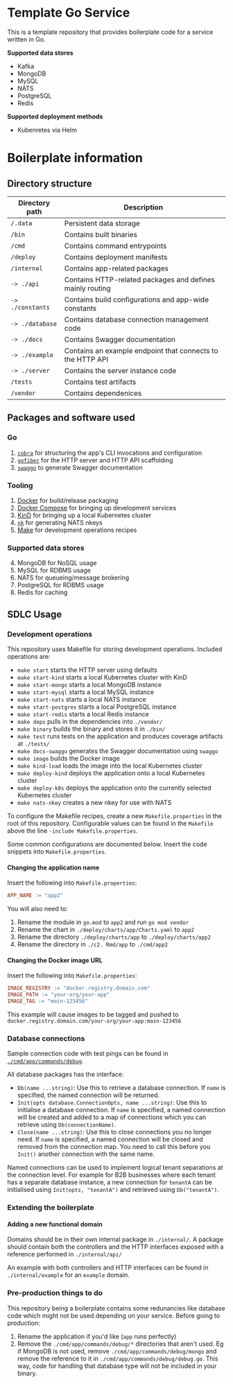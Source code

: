 # Template Go Service

This is a template repository that provides boilerplate code for a service written in Go.

**Supported data stores**
- Kafka
- MongoDB
- MySQL
- NATS
- PostgreSQL
- Redis

**Supported deployment methods**
- Kubenretes via Helm

# Boilerplate information

## Directory structure

| Directory path | Description |
| --- | --- |
| `/.data` | Persistent data storage |
| `/bin` | Contains built binaries |
| `/cmd` | Contains command entrypoints |
| `/deploy` | Contains deployment manifests |
| `/internal` | Contains app-related packages |
| `-> ./api` | Contains HTTP-related packages and defines mainly routing |
| `-> ./constants` | Contains build configurations and app-wide constants |
| `-> ./database` | Contains database connection management code |
| `-> ./docs` | Contains Swagger documentation |
| `-> ./example` | Contains an example endpoint that connects to the HTTP API |
| `-> ./server` | Contains the server instance code |
| `/tests` | Contains test artifacts |
| `/vendor` | Contains dependenices |

## Packages and software used

### Go

1. [`cobra`](https://github.com/spf13/cobra) for structuring the app's CLI invocations and configuration
1. [`gofiber`](https://github.com/gofiber/fiber) for the HTTP server and HTTP API scaffolding
2. [`swaggo`](https://github.com/swaggo/swag) to generate Swagger documentation

### Tooling

1. [Docker](https://www.docker.com/) for build/release packaging
2. [Docker Compose](https://docs.docker.com/compose/) for bringing up development services
3. [KinD](https://github.com/kubernetes-sigs/kind/) for bringing up a local Kubernetes cluster
4. [`nk`](https://github.com/nats-io/nkeys) for generating NATS nkeys
5. [Make](https://www.gnu.org/software/make/) for development operations recipes

### Supported data stores

4. MongoDB for NoSQL usage
2. MySQL for RDBMS usage
5. NATS for queueing/message brokering
3. PostgreSQL for RDBMS usage
6. Redis for caching

## SDLC Usage

### Development operations

This repository uses Makefile for storing development operations. Included operations are:

- `make start` starts the HTTP server using defaults
- `make start-kind` starts a local Kubernetes cluster with KinD
- `make start-mongo` starts a local MongoDB instance
- `make start-mysql` starts a local MySQL instance
- `make start-nats` starts a local NATS instance
- `make start-postgres` starts a local PostgreSQL instance
- `make start-redis` starts a local Redis instance
- `make deps` pulls in the dependencies into `./vendor/`
- `make binary` builds the binary and stores it in `./bin/`
- `make test` runs tests on the application and produces coverage artifacts at `./tests/`
- `make docs-swaggo` generates the Swagger documentation using `swaggo`
- `make image` builds the Docker image
- `make kind-load` loads the image into the local Kubernetes cluster
- `make deploy-kind` deploys the application onto a local Kubernetes cluster
- `make deploy-k8s` deploys the application onto the currently selected Kubernetes cluster
- `make nats-nkey` creates a new nkey for use with NATS

To configure the Makefile recipes, create a new `Makefile.properties` in the root of this repository. Configurable values can be found in the `Makefile` above the line `-include Makefile.properties`.

Some common configurations are documented below. Insert the code snippets into `Makefile.properties`.

#### Changing the application name

Insert the following into `Makefile.properties`:

```Makefile
APP_NAME := "app2"
```

You will also need to:
1. Rename the module in `go.mod` to `app2` and run `go mod vendor`
2. Rename the chart in `./deploy/charts/app/Charts.yaml` to `app2`
3. Rename the directory `./deploy/charts/app` to `./deploy/charts/app2`
4. Rename the directory in `./c2. Rmd/app` to `./cmd/app2`

#### Changing the Docker image URL

Insert the following into `Makefile.properties`:

```Makefile
IMAGE_REGISTRY := "docker.registry.domain.com"
IMAGE_PATH := "your-org/your-app"
IMAGE_TAG := "main-123456"
```

This example will cause images to be tagged and pushed to `docker.registry.domain.com/your-org/your-app:main-123456`

### Database connections

Sample connection code with test pings can be found in [`./cmd/app/commands/debug`](./cmd/app/commands/debug).

All database packages has the interface:

- `Db(name ...string)`: Use this to retrieve a database connection. If `name` is specified, the named connection will be returned.
- `Init(opts database.ConnectionOpts, name ...string)`: Use this to initialise a database connection. If `name` is specified, a named connection will be created and added to a map of connections which you can retrieve using `Db(connectionName)`.
- `Close(name ...string)`: Use this to close connections you no longer need. If `name` is specified, a named connection will be closed and removed from the connection map. You need to call this before you `Init()` another connection with the same name.

Named connections can be used to implement logical tenant separations at the connection level. For example for B2B businesses where each tenant has a separate database instance, a new connection for `tenantA` can be initialised using `Init(opts, "tenantA")` and retrieved using `Db("tenantA")`.

### Extending the boilerplate

#### Adding a new functional domain

Domains should be in their own internal package in `./internal/`. A package should contain both the controllers and the HTTP interfaces exposed with a reference performed in `./internal/api/`

An example with both controllers and HTTP interfaces can be found in `./internal/example` for an `example` domain.

### Pre-production things to do

This repository being a boilerplate contains some redunancies like database code which might not be used depending on your service. Before going to production:

1. Rename the application if you'd like (`app` runs perfectly)
1. Remove the `./cmd/app/commands/debug/*` directories that aren't used. Eg if MongoDB is not used, remove `./cmd/app/commands/debug/mongo` and remove the reference to it in `./cmd/app/commands/debug/debug.go`. This way, code for handling that database type will not be included in your binary.
